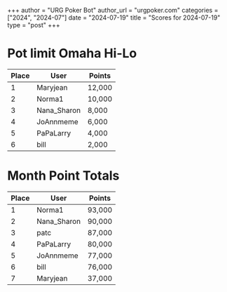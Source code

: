 +++
author = "URG Poker Bot"
author_url = "urgpoker.com"
categories = ["2024", "2024-07"]
date = "2024-07-19"
title = "Scores for 2024-07-19"
type = "post"
+++
# Pot limit Omaha Hi-Lo

| Place | User | Points |
|-------|------|--------|
| 1 | Maryjean | 12,000 |
| 2 | Norma1 | 10,000 |
| 3 | Nana_Sharon | 8,000 |
| 4 | JoAnnmeme | 6,000 |
| 5 | PaPaLarry | 4,000 |
| 6 | bill | 2,000 |

# Month Point Totals

| Place | User | Points |
|-------|------|--------|
| 1 | Norma1 | 93,000 |
| 2 | Nana_Sharon | 90,000 |
| 3 | patc | 87,000 |
| 4 | PaPaLarry | 80,000 |
| 5 | JoAnnmeme | 77,000 |
| 6 | bill | 76,000 |
| 7 | Maryjean | 37,000 |
